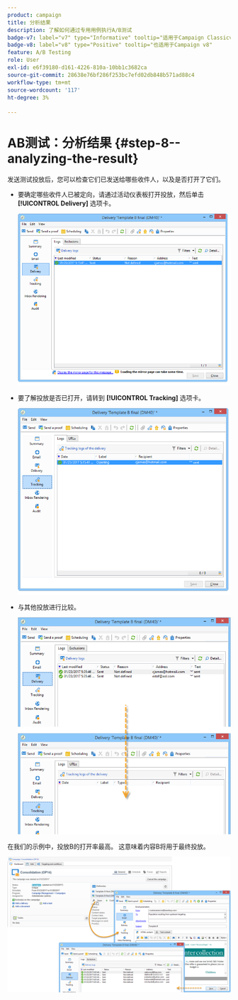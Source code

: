```yaml
---
product: campaign
title: 分析结果
description: 了解如何通过专用用例执行A/B测试
badge-v7: label="v7" type="Informative" tooltip="适用于Campaign Classicv7"
badge-v8: label="v8" type="Positive" tooltip="也适用于Campaign v8"
feature: A/B Testing
role: User
exl-id: e6f39180-d161-4226-810a-10bb1c3682ca
source-git-commit: 28638e76bf286f253bc7efd02db848b571ad88c4
workflow-type: tm+mt
source-wordcount: '117'
ht-degree: 3%

---
```


# AB测试：分析结果 {#step-8--analyzing-the-result}

发送测试投放后，您可以检查它们已发送给哪些收件人，以及是否打开了它们。

* 要确定哪些收件人已被定向，请通过活动仪表板打开投放，然后单击 **[!UICONTROL Delivery]** 选项卡。

  ![](assets/use_case_abtesting_analysis_001.png)

* 要了解投放是否已打开，请转到 **[!UICONTROL Tracking]** 选项卡。

  ![](assets/use_case_abtesting_analysis_002.png)

* 与其他投放进行比较。

  ![](assets/use_case_abtesting_analysis_003.png)

在我们的示例中，投放B的打开率最高。 这意味着内容B将用于最终投放。

![](assets/use_case_abtesting_analysis_004.png)
